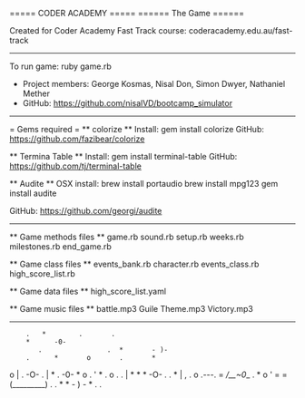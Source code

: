 =====  CODER ACADEMY  =====
  ====== The Game ====== 
 
Created for Coder Academy Fast Track course: coderacademy.edu.au/fast-track
________________________

To run game: ruby game.rb

* Project members: George Kosmas, Nisal Don, Simon Dwyer, Nathaniel Mether
* GitHub: https://github.com/nisalVD/bootcamp_simulator

________________________
= Gems required =
** colorize ** 
Install: gem install colorize
GitHub: https://github.com/fazibear/colorize

** Termina Table **
Install: gem install terminal-table
GitHub: https://github.com/tj/terminal-table

** Audite **
OSX install: 
brew install portaudio
brew install mpg123
gem install audite

GitHub: https://github.com/georgi/audite

________________________

** Game methods files **
game.rb
sound.rb
setup.rb
weeks.rb
milestones.rb
end_game.rb

** Game class files **
events_bank.rb
character.rb
events_class.rb
high_score_list.rb

** Game data files **
high_score_list.yaml

** Game music files **
battle.mp3
Guile Theme.mp3
Victory.mp3

________________________


        .   *        .       .
        *      -0-
           .                .  *       - )-
        .      *       o       .       *
  o                |
            .     -O-
 .                 |        *      .     -0-
        *  o     .    '       *      .        o
               .         .        |      *
    *             *              -O-          .
          .             *         |     ,
                 .           o
         .---.
   =   _/__~0_\_     .  *            o       '
  = = (_________)             .
                  .                        *
        *               - ) -       *
               .               .
